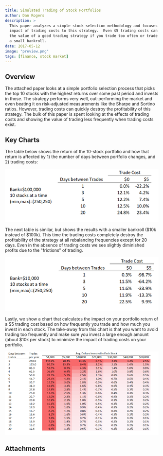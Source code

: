 ```yaml
---
title: Simulated Trading of Stock Portfolios
author: Dan Rogers
description: >
  This paper analyzes a simple stock selection methodology and focuses on the
  impact of trading costs to this strategy.  Even $5 trading costs can destroy
  the value of a good trading strategy if you trade too often or trade with
  a small bankroll.
date: 2017-05-12
image: "preview.png"
tags: [finance, stock market]
---
```


## Overview

The attached paper looks at a simple portfolio selection process that picks the top 10 stocks with the highest returns over some past period and invests in those.  The strategy performs very well, out-performing the market and even beating it on risk-adjusted measurements like the Sharpe and Sortino ratios.  However, trading costs can quickly destroy the profitability of this strategy.  The bulk of this paper is spent looking at the effects of trading costs and showing the value of trading less frequently when trading costs exist.

## Key Charts

The table below shows the return of the 10-stock portfolio and how that return is affected by 1) the number of days between portfolio changes, and 2) trading costs:

![Table 1](table1.png)

The next table is similar, but shows the results with a smaller bankroll ($10k instead of $100k).  This time the trading costs completely destroy the profitability of the strategy at all rebalancing frequencies except for 20 days.  Even in the absence of trading costs we see slightly diminished profits due to the "frictions" of trading.

![Table 2](table2.png)

Lastly, we show a chart that calculates the impact on your portfolio return of a $5 trading cost based on how frequently you trade and how much you invest in each stock.  The take-away from this chart is that you want to avoid trading too frequently and make sure you invest a large enough amount (about $10k per stock) to minimize the impact of trading costs on your portfolio.

![Trading Cost Table](trade-costs.png)

## Attachments
